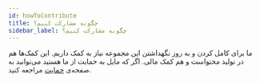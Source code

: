 ```yaml
---
id: howToContribute
title: چگونه مشارکت کنیم؟
sidebar_label: چگونه مشارکت کنیم؟
---
```


ما برای کامل کردن و به روز نگهداشتن این مجموعه نیاز به کمک داریم. این کمک‌ها هم در تولید محتواست و هم کمک مالی. اگر که مایل به حمایت از ما هستید می‌توانید به صفحه‌ی [حمایت](/help) مراجعه کنید.
